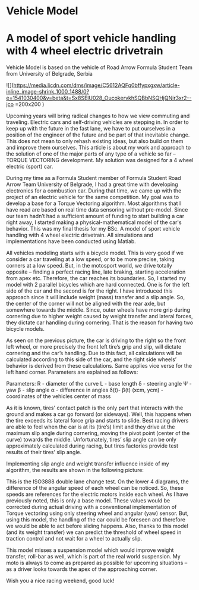 # Vehicle Model
# A model of sport vehicle handling with 4 wheel electric drivetrain

Vehicle Model is based on the vehicle of Road Arrow Formula Student Team from University of Belgrade, Serbia

![](https://media.licdn.com/dms/image/C5612AQFq0bffypxgxw/article-inline_image-shrink_1000_1488/0?e=1541030400&v=beta&t=Sx8SElU028_OucokervkhSQBbNSQHjQNir3xr2--jco =200x200 )

Upcoming years will bring radical changes to how we view commuting and traveling. Electric cars and self-driving vehicles are stepping in. In order to keep up with the future in the fast lane, we have to put ourselves in a position of the engineer of the future and be part of that inevitable change. This does not mean to only rehash existing ideas, but also build on them and improve them ourselves. This article is about my work and approach to the solution of one of the major parts of any type of a vehicle so far – TORQUE VECTORING development. My solution was designed for a 4 wheel electric (sport) car.

During my time as a Formula Student member of Formula Student Road Arrow Team University of Belgrade, I had a great time with developing electronics for a combustion car. During that time, we came up with the project of an electric vehicle for the same competition. My goal was to develop a base for a Torque Vectoring algorithm. Most algorithms that I have read are based on real time data sensoring without pre-model. Since our team hadn’t had a sufficient amount of funding to start building a car right away, I started making a physical-mathematical model of the car's behavior. This was my final thesis for my BSc. A model of sport vehicle handling with 4 wheel electric drivetrain. All simulations and implementations have been conducted using Matlab.

All vehicles modeling starts with a bicycle model. This is very good if we consider a car traveling at a low speed, or to be more precise, taking corners at a low speed. But, in the motosport world, we drive totally opposite – finding a perfect racing line, late braking, starting acceleration from apex etc. Therefore, the car reaches its boundaries. So, I started my model with 2 parallel bicycles which are hard connected. One is for the left side of the car and the second is for the right. I have introduced this approach since it will include weight (mass) transfer and a slip angle. So, the center of the corner will not be aligned with the rear axle, but somewhere towards the middle. Since, outer wheels have more grip during cornering due to higher weight caused by weight transfer and lateral forces, they dictate car handling during cornering. That is the reason for having two bicycle models.

As seen on the previous picture, the car is driving to the right so the front left wheel, or more precisely the front left tire’s grip and slip, will dictate cornering and the car’s handling. Due to this fact, all calculations will be calculated according to this side of the car, and the right side wheels’ behavior is derived from these calculations. Same applies vice verse for the left hand corner. Parameters are explained as follows:

Parameters: R - diameter of the curve L - base length δ - steering angle Ψ - yaw β - slip angle α - difference in angles δ(t)- β(t) (xcm, ycm) - coordinates of the vehicles center of mass

As it is known, tires' contact patch is the only part that interacts with the ground and makes a car go forward (or sideways). Well, this happens when the tire exceeds its lateral force grip and starts to slide. Best racing drivers are able to feel when the car is at its (tire’s) limit and they drive at the maximum slip angle during cornering, moving the pivot point (center of the curve) towards the middle. Unfortunately, tires’ slip angle can be only approximately calculated during racing, but tires factories provide test results of their tires’ slip angle.

Implementing slip angle and weight transfer influence inside of my algorithm, the results are shown in the following picture:

This is the ISO3888 double lane change test. On the lower 4 diagrams, the difference of the angular speed of each wheel can be noticed. So, these speeds are references for the electric motors inside each wheel. As I have previously noted, this is only a base model. These values would be corrected during actual driving with a conventional implementation of Torque vectoring using only steering wheel and angular (yaw) sensor. But, using this model, the handling of the car could be foreseen and therefore we would be able to act before sliding happens. Also, thanks to this model (and its weight transfer) we can predict the threshold of wheel speed in traction control and not wait for a wheel to actually slip.

This model misses a suspension model which would improve weight transfer, roll-bar as well, which is part of the real world suspension. My moto is always to come as prepared as possible for upcoming situations – as a driver looks towards the apex of the approaching corner.

Wish you a nice racing weekend, good luck!
